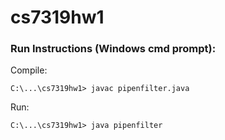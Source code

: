 # cs7319hw1

### Run Instructions (Windows cmd prompt):
Compile:

`C:\...\cs7319hw1> javac pipenfilter.java`

Run:

`C:\...\cs7319hw1> java pipenfilter`
